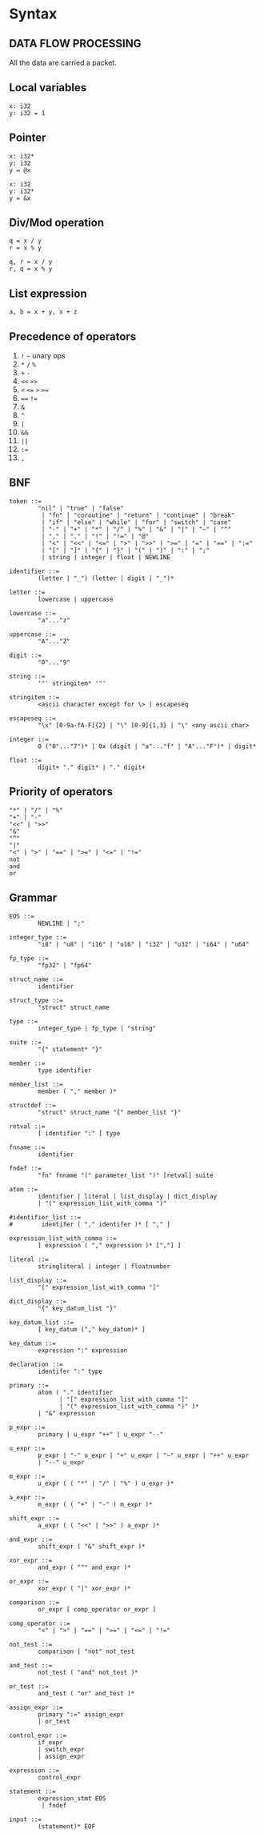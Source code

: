 # Syntax

## DATA FLOW PROCESSING

All the data are carried a packet.

## Local variables

    x: i32
    y: i32 = 1


## Pointer

    x: i32*
    y: i32
    y = @x

    x: i32
    y: i32*
    y = &x

## Div/Mod operation

    q = x / y
    r = x % y

    q, r = x / y
    r, q = x % y

## List expression

    a, b = x + y, x + z

## Precedence of operators

1. `!` `~` unary ops
1. `*` `/` `%`
1. `+` `-`
1. `<<` `>>`
1. `<` `<=` `>` `>=`
1. `==` `!=`
1. `&`
1. `^`
1. `|`
1. `&&`
1. `||`
1. `:=`
1. `,`


## BNF

    token ::=
            "nil" | "true" | "false"
             | "fn" | "coroutine" | "return" | "continue" | "break"
             | "if" | "else" | "while" | "for" | "switch" | "case"
             | "-" | "+" | "*" | "/" | "%" | "&" | "|" | "~" | "^"
             | "," | "." | "!" | "!=" | "@"
             | "<" | "<<" | "<=" | ">" | ">>" | ">=" | "=" | "==" | ":="
             | "[" | "]" | "{" | "}" | "(" | ")" | ":" | ";"
             | string | integer | float | NEWLINE

    identifier ::=
            (letter | "_") (letter | digit | "_")*

    letter ::=
            lowercase | uppercase

    lowercase ::=
            "a"..."z"

    uppercase ::=
            "A"..."Z"

    digit ::=
            "0"..."9"

    string ::=
            '"' stringitem* '"'

    stringitem ::=
            <ascii character except for \> | escapeseq

    escapeseq ::=
            "\x" [0-9a-fA-F]{2} | "\" [0-9]{1,3} | "\" <any ascii char>

    integer ::=
            0 ("0"..."7")* | 0x (digit | "a"..."f" | "A"..."F")* | digit*

    float ::=
            digit+ "." digit* | "." digit+


## Priority of operators

    "*" | "/" | "%"
    "+" | "-"
    "<<" | ">>"
    "&"
    "^"
    "|"
    "<" | ">" | "==" | ">=" | "<=" | "!="
    not
    and
    or

## Grammar

    EOS ::=
            NEWLINE | ";"

    integer_type ::=
            "i8" | "u8" | "i16" | "u16" | "i32" | "u32" | "i64" | "u64"

    fp_type ::=
            "fp32" | "fp64"

    struct_name ::=
            identifier

    struct_type ::=
            "struct" struct_name

    type ::=
            integer_type | fp_type | "string"

    suite ::=
            "{" statement* "}"

    member ::=
            type identifier

    member_list ::=
            member ( "," member )*

    structdef ::=
            "struct" struct_name "{" member_list "}"

    retval ::=
            [ identifier ":" ] type

    fnname ::=
            identifier

    fndef ::=
            "fn" fnname "(" parameter_list ")" [retval] suite

    atom ::=
            identifier | literal | list_display | dict_display
            | "(" expression_list_with_comma ")"

    #identifier_list ::=
    #        identifer ( "," identifer )* [ "," ]

    expression_list_with_comma ::=
            [ expression ( "," expression )* [","] ]

    literal ::=
            stringliteral | integer | floatnumber

    list_display ::=
            "[" expression_list_with_comma "]"

    dict_display ::=
            "{" key_datum_list "}"

    key_datum_list ::=
            [ key_datum ("," key_datum)* ]

    key_datum ::=
            expression ":" expression

    declaration ::=
            identifer ":" type

    primary ::=
            atom ( "." identifier
                  | "[" expression_list_with_comma "]"
                  | "(" expression_list_with_comma ")" )*
            | "&" expression

    p_expr ::=
            primary | u_expr "++" | u_expr "--"

    u_expr ::=
            p_expr | "-" u_expr | "+" u_expr | "~" u_expr | "++" u_expr
            | "--" u_expr

    m_expr ::=
            u_expr ( ( "*" | "/" | "%" ) u_expr )*

    a_expr ::=
            m_expr ( ( "+" | "-" ) m_expr )*

    shift_expr ::=
            a_expr ( ( "<<" | ">>" ) a_expr )*

    and_expr ::=
            shift_expr ( "&" shift_expr )*

    xor_expr ::=
            and_expr ( "^" and_expr )*

    or_expr ::=
            xor_expr ( "|" xor_expr )*

    comparison ::=
            or_expr [ comp_operator or_expr ]

    comp_operator ::=
            "<" | ">" | "==" | ">=" | "<=" | "!="

    not_test ::=
            comparison | "not" not_test

    and_test ::=
            not_test ( "and" not_test )*

    or_test ::=
            and_test ( "or" and_test )*

    assign_expr ::=
            primary ":=" assign_expr
            | or_test

    control_expr ::=
            if_expr
            | switch_expr
            | assign_expr

    expression ::=
            control_expr

    statement ::=
            expression_stmt EOS
             | fndef

    input ::= 
            (statement)* EOF

